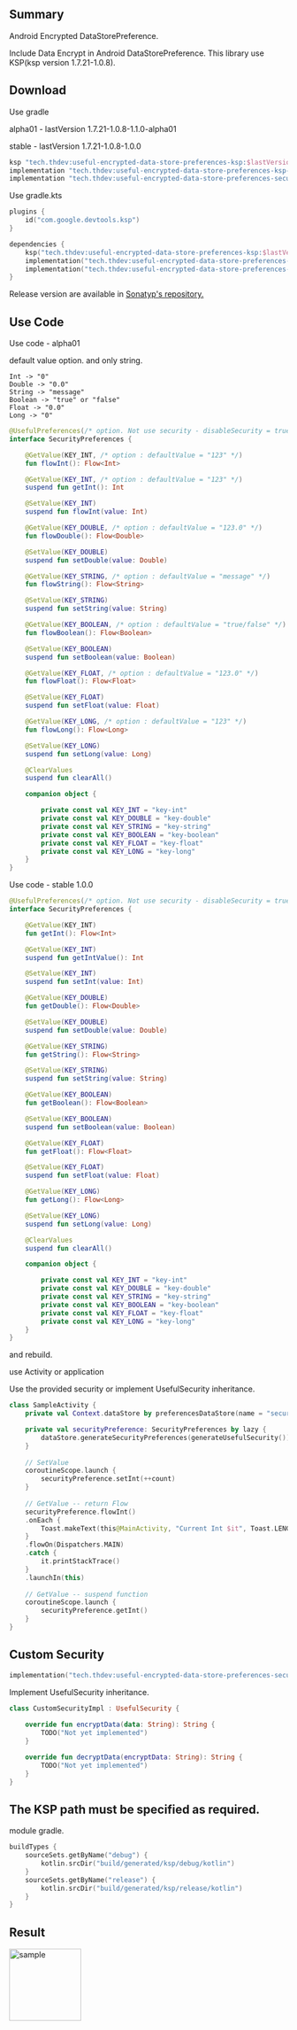 ## Summary

Android Encrypted DataStorePreference.

Include Data Encrypt in Android DataStorePreference. This library use KSP(ksp version 1.7.21-1.0.8).

## Download

Use gradle

alpha01 - lastVersion 1.7.21-1.0.8-1.1.0-alpha01

stable - lastVersion 1.7.21-1.0.8-1.0.0

```groovy
ksp "tech.thdev:useful-encrypted-data-store-preferences-ksp:$lastVersion"
implementation "tech.thdev:useful-encrypted-data-store-preferences-ksp-annotations:$lastVersion"
implementation "tech.thdev:useful-encrypted-data-store-preferences-security:$lastVersion"
```

Use gradle.kts

```kotlin
plugins {
    id("com.google.devtools.ksp")
}

dependencies {
    ksp("tech.thdev:useful-encrypted-data-store-preferences-ksp:$lastVersion")
    implementation("tech.thdev:useful-encrypted-data-store-preferences-ksp-annotations:$lastVersion")
    implementation("tech.thdev:useful-encrypted-data-store-preferences-security:$lastVersion")
}
```

Release version are available in [Sonatyp's repository.](https://search.maven.org/search?q=tech.thdev)

## Use Code

Use code - alpha01

default value option. and only string.

```text
Int -> "0"
Double -> "0.0"
String -> "message"
Boolean -> "true" or "false"
Float -> "0.0"
Long -> "0"
```

```kotlin
@UsefulPreferences(/* option. Not use security - disableSecurity = true */)
interface SecurityPreferences {

    @GetValue(KEY_INT, /* option : defaultValue = "123" */)
    fun flowInt(): Flow<Int>

    @GetValue(KEY_INT, /* option : defaultValue = "123" */)
    suspend fun getInt(): Int

    @SetValue(KEY_INT)
    suspend fun flowInt(value: Int)

    @GetValue(KEY_DOUBLE, /* option : defaultValue = "123.0" */)
    fun flowDouble(): Flow<Double>

    @SetValue(KEY_DOUBLE)
    suspend fun setDouble(value: Double)

    @GetValue(KEY_STRING, /* option : defaultValue = "message" */)
    fun flowString(): Flow<String>

    @SetValue(KEY_STRING)
    suspend fun setString(value: String)

    @GetValue(KEY_BOOLEAN, /* option : defaultValue = "true/false" */)
    fun flowBoolean(): Flow<Boolean>

    @SetValue(KEY_BOOLEAN)
    suspend fun setBoolean(value: Boolean)

    @GetValue(KEY_FLOAT, /* option : defaultValue = "123.0" */)
    fun flowFloat(): Flow<Float>

    @SetValue(KEY_FLOAT)
    suspend fun setFloat(value: Float)

    @GetValue(KEY_LONG, /* option : defaultValue = "123" */)
    fun flowLong(): Flow<Long>

    @SetValue(KEY_LONG)
    suspend fun setLong(value: Long)

    @ClearValues
    suspend fun clearAll()

    companion object {

        private const val KEY_INT = "key-int"
        private const val KEY_DOUBLE = "key-double"
        private const val KEY_STRING = "key-string"
        private const val KEY_BOOLEAN = "key-boolean"
        private const val KEY_FLOAT = "key-float"
        private const val KEY_LONG = "key-long"
    }
}
```

Use code - stable 1.0.0

```kotlin
@UsefulPreferences(/* option. Not use security - disableSecurity = true */)
interface SecurityPreferences {

    @GetValue(KEY_INT)
    fun getInt(): Flow<Int>

    @GetValue(KEY_INT)
    suspend fun getIntValue(): Int

    @SetValue(KEY_INT)
    suspend fun setInt(value: Int)

    @GetValue(KEY_DOUBLE)
    fun getDouble(): Flow<Double>

    @SetValue(KEY_DOUBLE)
    suspend fun setDouble(value: Double)

    @GetValue(KEY_STRING)
    fun getString(): Flow<String>

    @SetValue(KEY_STRING)
    suspend fun setString(value: String)

    @GetValue(KEY_BOOLEAN)
    fun getBoolean(): Flow<Boolean>

    @SetValue(KEY_BOOLEAN)
    suspend fun setBoolean(value: Boolean)

    @GetValue(KEY_FLOAT)
    fun getFloat(): Flow<Float>

    @SetValue(KEY_FLOAT)
    suspend fun setFloat(value: Float)

    @GetValue(KEY_LONG)
    fun getLong(): Flow<Long>

    @SetValue(KEY_LONG)
    suspend fun setLong(value: Long)

    @ClearValues
    suspend fun clearAll()

    companion object {

        private const val KEY_INT = "key-int"
        private const val KEY_DOUBLE = "key-double"
        private const val KEY_STRING = "key-string"
        private const val KEY_BOOLEAN = "key-boolean"
        private const val KEY_FLOAT = "key-float"
        private const val KEY_LONG = "key-long"
    }
}
```

and rebuild.

use Activity or application

Use the provided security or implement UsefulSecurity inheritance.

```kotlin
class SampleActivity {
    private val Context.dataStore by preferencesDataStore(name = "security-preference")

    private val securityPreference: SecurityPreferences by lazy {
        dataStore.generateSecurityPreferences(generateUsefulSecurity())
    }
    
    // SetValue
    coroutineScope.launch {
        securityPreference.setInt(++count)
    }
    
    // GetValue -- return Flow
    securityPreference.flowInt()
    .onEach {
        Toast.makeText(this@MainActivity, "Current Int $it", Toast.LENGTH_SHORT).show()
    }
    .flowOn(Dispatchers.MAIN)
    .catch {
        it.printStackTrace()
    }
    .launchIn(this)
    
    // GetValue -- suspend function
    coroutineScope.launch {
        securityPreference.getInt()
    }
}
```

## Custom Security

```kotlin
implementation("tech.thdev:useful-encrypted-data-store-preferences-security:$lastVersion")
```

Implement UsefulSecurity inheritance.

```kotlin
class CustomSecurityImpl : UsefulSecurity {
    
    override fun encryptData(data: String): String {
        TODO("Not yet implemented")
    }

    override fun decryptData(encryptData: String): String {
        TODO("Not yet implemented")
    }
}
```

## The KSP path must be specified as required.

module gradle.

```kotlin
buildTypes {
    sourceSets.getByName("debug") {
        kotlin.srcDir("build/generated/ksp/debug/kotlin")
    }
    sourceSets.getByName("release") {
        kotlin.srcDir("build/generated/ksp/release/kotlin")
    }
}
```

## Result
<img width="130" alt="sample" src="https://user-images.githubusercontent.com/2144231/182009046-2b11d0fc-5acb-4b46-8d87-94712d958ea4.png">

